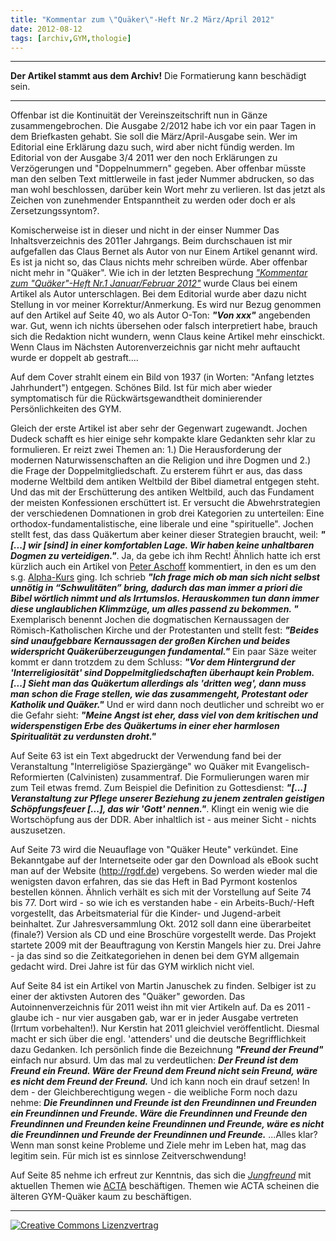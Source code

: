 ```yaml
---
title: "Kommentar zum \"Quäker\"-Heft Nr.2 März/April 2012"
date: 2012-08-12
tags: [archiv,GYM,thologie]
---
```

<hr><b>Der Artikel stammt aus dem Archiv!</b> Die Formatierung kann beschädigt sein.<hr>

Offenbar ist die Kontinuität der Vereinszeitschrift nun in Gänze zusammengebrochen. Die Ausgabe 2/2012 habe ich vor ein paar Tagen in dem Briefkasten gehabt. Sie soll die März/April-Ausgabe sein. Wer im Editorial eine Erklärung dazu such, wird aber nicht fündig werden. Im Editorial von der Ausgabe 3/4 2011 wer den noch Erklärungen zu Verzögerungen und "Doppelnummern" gegeben. Aber offenbar müsste man den selben Text mittlerweile in fast jeder Nummer abdrucken, so das man wohl beschlossen, darüber kein Wort mehr zu verlieren. Ist das jetzt als Zeichen von zunehmender Entspanntheit zu werden oder doch er als Zersetzungssyntom?. 
<!--break-->
Komischerweise ist in dieser und nicht in der einser Nummer Das Inhaltsverzeichnis des 2011er Jahrgangs. Beim durchschauen ist mir aufgefallen das Claus Bernet als Autor von nur Einem Artikel genannt wird. Es ist ja nicht so, das Claus nichts mehr schreiben würde. Aber offenbar nicht mehr in "Quäker". Wie ich in der letzten Besprechung <a href="http://www.the-independent-friend.de/?q=Kommentar_zum%20_Quaeker-Heft_Nr_1_Januar_Februar_2012"><i>"Kommentar zum "Quäker"-Heft Nr.1 Januar/Februar 2012"</i></a> wurde Claus bei einem Artikel als Autor unterschlagen. Bei dem Editorial wurde aber dazu nicht Stellung in vor meiner Korrektur/Anmerkung. Es wird nur Bezug genommen auf den Artikel auf Seite 40, wo als Autor O-Ton: <b><i>"Von xxx"</i></b> angebenden war. Gut, wenn ich nichts übersehen oder falsch interpretiert habe, brauch sich die Redaktion nicht wundern, wenn Claus keine Artikel mehr einschickt. Wenn Claus im Nächsten Autorenverzeichnis gar nicht mehr auftaucht wurde er doppelt ab gestraft....

Auf dem Cover strahlt einem ein Bild von 1937 (in Worten: "Anfang letztes Jahrhundert") entgegen. Schönes Bild. Ist für mich aber wieder symptomatisch für die Rückwärtsgewandtheit dominierender Persönlichkeiten des GYM.

Gleich der erste Artikel ist aber sehr der Gegenwart zugewandt. Jochen Dudeck schafft es hier einige sehr kompakte klare Gedankten sehr klar zu formulieren. Er reizt zwei Themen an: 1.) Die Herausforderung der modernen Naturwissenschaften an die Religion und ihre Dogmen und 2.) die Frage der Doppelmitgliedschaft. Zu ersterem führt er aus, das dass moderne Weltbild dem antiken Weltbild der Bibel diametral entgegen steht. Und das mit der Erschütterung des antiken Weltbild, auch das Fundament der meisten Konfessionen erschüttert ist. Er versucht die Abwehrstrategien der verschiedenen Domnationen in grob drei Kategorien zu unterteilen: Eine orthodox-fundamentalistische, eine liberale und eine "spirituelle". Jochen stellt fest, das dass Quäkertum aber keiner dieser Strategien braucht, weil: <b><i>"[...] wir [sind] in einer komfortablen Lage. Wir haben keine unhaltbaren Dogmen zu verteidigen."</i></b>. Ja, da gebe ich ihm Recht! Ähnlich hatte ich erst kürzlich auch ein Artikel von <a href="http://www.elia-gemeinschaft.de/wordpress/2012/08/03/theologie/adieu-alpha-3-der-dekontextualisierte-jesus">Peter Aschoff</a> kommentiert, in den es um den s.g. <a href="http://de.wikipedia.org/wiki/Alpha-Kurs">Alpha-Kurs</a> ging. Ich schrieb <i><b>"Ich frage mich ob man sich nicht selbst unnötig in “Schwulitäten” bring, dadurch das man immer a priori die Bibel wörtlich nimmt und als Irrtumslos. Herauskommen tun dann immer diese unglaublichen Klimmzüge, um alles passend zu bekommen. "</b></i> Exemplarisch benennt Jochen die dogmatischen Kernaussagen der Römisch-Katholischen Kirche und der Protestanten und stellt fest: <i><b>"Beides sind unaufgebbare Kernaussagen der großen Kirchen und beides widerspricht Quäkerüberzeugungen fundamental."</b></i> Ein paar Säze weiter kommt er dann trotzdem zu dem Schluss: <i><b>"Vor dem Hintergrund der 'Interreligiosität' sind Doppelmitgliedschaften überhaupt kein Problem. [...] Sieht man das Quäkertum allerdings als 'dritten weg', dann muss man schon die Frage stellen, wie das zusammengeht, Protestant oder Katholik und Quäker."</b></i> Und er wird dann noch deutlicher und schreibt wo er die Gefahr sieht: <i><b>"Meine Angst ist eher, dass viel von dem kritischen und widerspenstigen Erbe des Quäkertums in einer eher harmlosen Spiritualität zu verdunsten droht."</b></i>


Auf Seite 63 ist ein Text abgedruckt der Verwendung fand bei der Veranstaltung "Interreligiöse Spaziergänge" wo Quäker mit Evangelisch-Reformierten (Calvinisten) zusammentraf. Die Formulierungen waren mir zum Teil etwas fremd. Zum Beispiel die Definition zu Gottesdienst: <i><b>"[...] Veranstaltung zur Pflege unserer Beziehung zu jenem zentralen geistigen Schöpfungsfeuer [...], das wir 'Gott' nennen."</b></i>. Klingt ein wenig wie die Wortschöpfung aus der DDR. Aber inhaltlich ist - aus meiner Sicht - nichts auszusetzen.

Auf Seite 73 wird die Neuauflage von "Quäker Heute" verkündet. Eine Bekanntgabe auf der Internetseite oder gar den Download als eBook sucht man auf der Website (http://rgdf.de) vergebens. So werden wieder mal die wenigsten davon erfahren, das sie das Heft in Bad Pyrmont kostenlos bestellen können. Ähnlich verhält es sich mit der Vorstellung auf Seite 74 bis 77. Dort wird - so wie ich es verstanden habe - ein Arbeits-Buch/-Heft vorgestellt, das Arbeitsmaterial für die Kinder- und Jugend-arbeit beinhaltet. Zur Jahresversammlung Okt. 2012 soll dann eine überarbeitet (finale?) Version als CD und eine Broschüre vorgestellt werde. Das Projekt startete 2009 mit der Beauftragung von Kerstin Mangels hier zu. Drei Jahre - ja das sind so die Zeitkategoriehen in denen bei dem GYM allgemain gedacht wird. Drei Jahre ist für das GYM wirklich nicht viel.

Auf Seite 84 ist ein Artikel von Martin Januschek zu finden. Selbiger ist zu einer der aktivsten Autoren des "Quäker" geworden. Das Autoinnenverzeichnis für 2011 weist ihn mit vier Artikeln auf. Da es 2011 - glaube ich - nur vier ausgaben gab, war er in jeder Ausgabe vertreten (Irrtum vorbehalten!). Nur Kerstin hat 2011 gleichviel veröffentlicht. Diesmal macht er sich über die engl. 'attenders' und die deutsche Begrifflichkeit dazu Gedanken. Ich persönlich finde die Bezeichnung <i><b>"Freund der Freund"</b></i> einfach nur absurd. Um das mal zu verdeutlichen: <i><b>Der Freund ist dem Freund ein Freund. Wäre der Freund dem Freund nicht sein Freund, wäre es nicht dem Freund der Freund.</b></i> Und ich kann noch ein drauf setzen! In dem - der Gleichberechtigung wegen - die weibliche Form noch dazu nehme: <i><b>Die Freundinnen und Freunde ist den Freundinnen und Freunden ein Freundinnen und Freunde. Wäre die Freundinnen und Freunde den Freundinnen und Freunden keine Freundinnen und Freunde, wäre es nicht die Freundinnen und Freunde der Freundinnen und Freunde.</b></i> ...Alles klar? Wenn man sonst keine Probleme und Ziele mehr im Leben hat, mag das legitim sein. Für mich ist es sinnlose Zeitverschwendung!

Auf Seite 85 nehme ich erfreut zur Kenntnis, das sich die <i><a href="http://de.wikipedia.org/wiki/Glossar_Qu%C3%A4kertum#Jungfreunde">Jungfreund</a></i> mit aktuellen Themen wie <a href="http://de.wikipedia.org/wiki/Anti-Counterfeiting_Trade_Agreement">ACTA</a> beschäftigen. Themen wie ACTA scheinen die älteren GYM-Quäker kaum zu beschäftigen. 


<hr>
<a rel="license" href="http://creativecommons.org/licenses/by-sa/3.0/"><img alt="Creative Commons Lizenzvertrag" style="border-width:0" src="http://i.creativecommons.org/l/by-sa/3.0/88x31.png" /></a>
